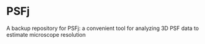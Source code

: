 # PSFj
A backup repository for PSFj: a convenient tool for analyzing 3D PSF data to estimate microscope resolution
